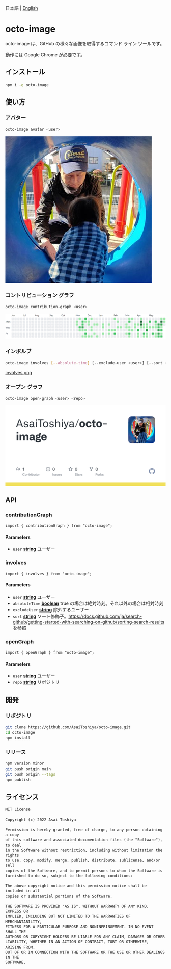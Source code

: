 日本語 | [English](./README-en.md)

# octo-image

octo-image は、GitHub の様々な画像を取得するコマンド ライン ツールです。

動作には Google Chrome が必要です。

## インストール

```bash
npm i -g octo-image
```

## 使い方

### アバター

```bash
octo-image avatar <user>
```

![avatar.png](avatar.png)

### コントリビューション グラフ

```bash
octo-image contribution-graph <user>
```

![contribution-graph.png](contribution-graph.png)

### インボルブ

```bash
octo-image involves [--absolute-time] [--exclude-user <user>] [--sort <criteria>] <user>
```

[involves.png](involves.png)

### オープン グラフ

```bash
octo-image open-graph <user> <repo>
```

![open-graph.png](open-graph.png)

## API

<!-- Generated by documentation.js. Update this documentation by updating the source code. -->

### contributionGraph

<pre><code class="javascript">import { contributionGraph } from "octo-image";
</code></pre>

#### Parameters

*   `user` **[string](https://developer.mozilla.org/docs/Web/JavaScript/Reference/Global_Objects/String)** ユーザー

### involves

<pre><code class="javascript">import { involves } from "octo-image";
</code></pre>

#### Parameters

*   `user` **[string](https://developer.mozilla.org/docs/Web/JavaScript/Reference/Global_Objects/String)** ユーザー
*   `absoluteTime` **[boolean](https://developer.mozilla.org/docs/Web/JavaScript/Reference/Global_Objects/Boolean)** true の場合は絶対時刻。それ以外の場合は相対時刻
*   `excludeUser` **[string](https://developer.mozilla.org/docs/Web/JavaScript/Reference/Global_Objects/String)** 除外するユーザー
*   `sort` **[string](https://developer.mozilla.org/docs/Web/JavaScript/Reference/Global_Objects/String)** ソート修飾子。<https://docs.github.com/ja/search-github/getting-started-with-searching-on-github/sorting-search-results> を参照

### openGraph

<pre><code class="javascript">import { openGraph } from "octo-image";
</code></pre>

#### Parameters

*   `user` **[string](https://developer.mozilla.org/docs/Web/JavaScript/Reference/Global_Objects/String)** ユーザー
*   `repo` **[string](https://developer.mozilla.org/docs/Web/JavaScript/Reference/Global_Objects/String)** リポジトリ

## 開発

### リポジトリ

```bash
git clone https://github.com/AsaiToshiya/octo-image.git
cd octo-image
npm install
```

### リリース

```bash
npm version minor
git push origin main
git push origin --tags
npm publish
```

## ライセンス

    MIT License

    Copyright (c) 2022 Asai Toshiya

    Permission is hereby granted, free of charge, to any person obtaining a copy
    of this software and associated documentation files (the "Software"), to deal
    in the Software without restriction, including without limitation the rights
    to use, copy, modify, merge, publish, distribute, sublicense, and/or sell
    copies of the Software, and to permit persons to whom the Software is
    furnished to do so, subject to the following conditions:

    The above copyright notice and this permission notice shall be included in all
    copies or substantial portions of the Software.

    THE SOFTWARE IS PROVIDED "AS IS", WITHOUT WARRANTY OF ANY KIND, EXPRESS OR
    IMPLIED, INCLUDING BUT NOT LIMITED TO THE WARRANTIES OF MERCHANTABILITY,
    FITNESS FOR A PARTICULAR PURPOSE AND NONINFRINGEMENT. IN NO EVENT SHALL THE
    AUTHORS OR COPYRIGHT HOLDERS BE LIABLE FOR ANY CLAIM, DAMAGES OR OTHER
    LIABILITY, WHETHER IN AN ACTION OF CONTRACT, TORT OR OTHERWISE, ARISING FROM,
    OUT OF OR IN CONNECTION WITH THE SOFTWARE OR THE USE OR OTHER DEALINGS IN THE
    SOFTWARE.
